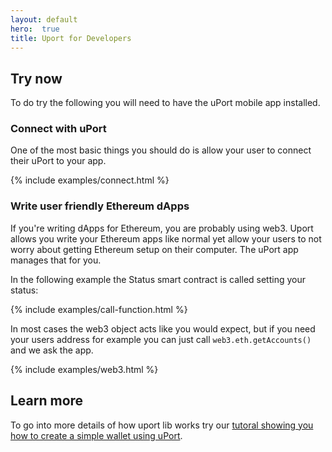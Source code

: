 ```yaml
---
layout: default
hero:  true
title: Uport for Developers
---
```


## Try now

To do try the following you will need to have the uPort mobile app installed.

### Connect with uPort

One of the most basic things you should do is allow your user to connect their uPort to your app.

{% include examples/connect.html %}


### Write user friendly Ethereum dApps

If you're writing dApps for Ethereum, you are probably using web3. Uport allows you write your Ethereum apps like normal yet allow your users to not worry about getting Ethereum setup on their computer. The uPort app manages that for you.

In the following example the Status smart contract is called setting your status:

{% include examples/call-function.html %}

In most cases the web3 object acts like you would expect, but if you need your users address for example you can just call `web3.eth.getAccounts()` and we ask the app.

{% include examples/web3.html %}

## Learn more

To go into more details of how uport lib works try our [tutoral showing you how to create a simple wallet using uPort](/tutorial.html).